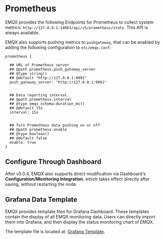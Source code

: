 # Prometheus

EMQX provides the following Endpoints for Prometheus to collect system metrics: `http://127.0.0.1:18083/api/v5/prometheus/stats`. This API is always available.

EMQX also supports pushing metrics to `pushgateway`, that can be enabled by adding the following configuration to `etc/emqx.conf`:

```
prometheus {

  ## URL of Prometheus server
  ## @path prometheus.push_gateway_server
  ## @type string()
  ## @default "http://127.0.0.1:9091"
  push_gateway_server: "http://127.0.0.1:9091"


  ## Data reporting interval.
  ## @path prometheus.interval
  ## @type emqx_schema:duration_ms()
  ## @default 15s
  interval: 15s


  ## Turn Prometheus data pushing on or off
  ## @path prometheus.enable
  ## @type boolean()
  ## @default false
  enable: true
}
```
## Configure Through Dashboard

After v5.0.4, EMQX also supports direct modification via Dashboard‘s **Configuration/Monitoring Integration**, which takes effect directly after saving, without restarting the node.


## Grafana Data Template

EMQX provides template files for Grafana Dashboard. These templates contain the display of all EMQX monitoring data. Users can directly import them into Grafana, and then display the status monitoring chart of EMQX.

The template file is located at: [Grafana Template](https://github.com/emqx/emqx/tree/master/apps/emqx_prometheus/grafana_template).
